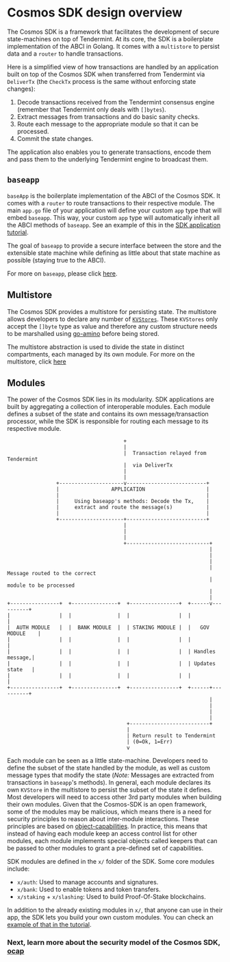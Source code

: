 # Cosmos SDK design overview

The Cosmos SDK is a framework that facilitates the development of secure state-machines on top of Tendermint. At its core, the SDK is a boilerplate implementation of the ABCI in Golang. It comes with a `multistore` to persist data and a `router` to handle transactions. 

Here is a simplified view of how transactions are handled by an application built on top of the Cosmos SDK when transferred from Tendermint via `DeliverTx`
(the `CheckTx` process is the same without enforcing state changes):

1. Decode transactions received from the Tendermint consensus engine (remember that Tendermint only deals with `[]bytes`). 
2. Extract messages from transactions and do basic sanity checks.
3. Route each message to the appropriate module so that it can be processed. 
4. Commit the state changes.

The application also enables you to generate transactions, encode them and pass them to the underlying Tendermint engine to broadcast them. 

## `baseapp`

`baseApp` is the boilerplate implementation of the ABCI of the Cosmos SDK. It comes with a `router` to route transactions to their respective module. The main `app.go` file of your application will define your custom `app` type that will embed `baseapp`. This way, your custom `app` type will automatically inherit all the ABCI methods of `baseapp`. See an example of this in the [SDK application tutorial](https://github.com/cosmos/sdk-application-tutorial/blob/master/app.go#L27).

The goal of `baseapp` to provide a secure interface between the store and the extensible state machine while defining as little about that state machine as possible (staying true to the ABCI).

For more on `baseapp`, please click [here](../concepts/baseapp.md).

## Multistore

 The Cosmos SDK provides a multistore for persisting state. The multistore allows developers to declare any number of [`KVStores`](https://github.com/blocklayerhq/chainkit). These `KVStores` only accept the `[]byte` type as value and therefore any custom structure needs to be marshalled using [go-amino](https://github.com/tendermint/go-amino) before being stored.

The multistore abstraction is used to divide the state in distinct compartments, each managed by its own module. For more on the multistore, click [here](../concepts/store.md)

## Modules

The power of the Cosmos SDK lies in its modularity. SDK applications are built by aggregating a collection of interoperable modules. Each module defines a subset of the state and contains its own message/transaction processor, while the SDK is responsible for routing each message to its respective module.

```
                                      +
                                      |
                                      |  Transaction relayed from Tendermint
                                      |  via DeliverTx
                                      |
                                      |
                +---------------------v--------------------------+
                |                 APPLICATION                    |
                |                                                |
                |     Using baseapp's methods: Decode the Tx,    |
                |     extract and route the message(s)           |
                |                                                |
                +---------------------+--------------------------+
                                      |
                                      |
                                      |
                                      +---------------------------+
                                                                  |
                                                                  |
                                                                  |
                                                                  |  Message routed to the correct
                                                                  |  module to be processed
                                                                  |
                                                                  |
+----------------+  +---------------+  +----------------+  +------v----------+
|                |  |               |  |                |  |                 |
|  AUTH MODULE   |  |  BANK MODULE  |  | STAKING MODULE |  |   GOV MODULE    |
|                |  |               |  |                |  |                 |
|                |  |               |  |                |  | Handles message,|
|                |  |               |  |                |  | Updates state   |
|                |  |               |  |                |  |                 |
+----------------+  +---------------+  +----------------+  +------+----------+
                                                                  |
                                                                  |
                                                                  |
                                                                  |
                                       +--------------------------+
                                       |
                                       | Return result to Tendermint
                                       | (0=Ok, 1=Err)
                                       v
```

Each module can be seen as a little state-machine. Developers need to define the subset of the state handled by the module, as well as custom message types that modify the state (*Note:* Messages are extracted from transactions in `baseapp`'s methods). In general, each module declares its own `KVStore` in the multistore to persist the subset of the state it defines. Most developers will need to access other 3rd party modules when building their own modules. Given that the Cosmos-SDK is an open framework, some of the modules may be malicious, which means there is a need for security principles to reason about inter-module interactions. These principles are based on [object-capabilities](./ocap.md). In practice, this means that instead of having each module keep an access control list for other modules, each module implements special objects called keepers that can be passed to other modules to grant a pre-defined set of capabilities. 

SDK modules are defined in the `x/` folder of the SDK. Some core modules include:

- `x/auth`: Used to manage accounts and signatures.
- `x/bank`: Used to enable tokens and token transfers.
- `x/staking` + `x/slashing`: Used to build Proof-Of-Stake blockchains.

In addition to the already existing modules in `x/`, that anyone can use in their app, the SDK lets you build your own custom modules. You can check an [example of that in the tutorial](https://cosmos.network/docs/tutorial/keeper.html). 


### Next, learn more about the security model of the Cosmos SDK, [ocap](./ocap.md)
